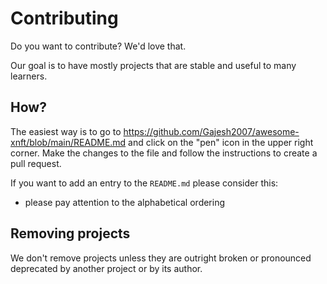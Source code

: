 # Contributing

Do you want to contribute? We'd love that.

Our goal is to have mostly projects that are stable and useful to many learners.

## How?

The easiest way is to go to https://github.com/Gajesh2007/awesome-xnft/blob/main/README.md and click on the "pen" icon in the upper right corner. Make the changes to the file and follow the instructions to create a pull request.

If you want to add an entry to the `README.md` please consider this:

- please pay attention to the alphabetical ordering

## Removing projects

We don't remove projects unless they are outright broken or pronounced deprecated by another project or by its author.
